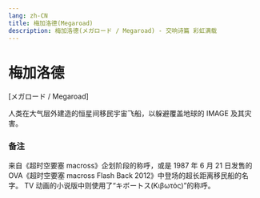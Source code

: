 ```yaml
---
lang: zh-CN
title: 梅加洛德(Megaroad)
description: 梅加洛德(メガロード / Megaroad) - 交响诗篇 彩虹满载
---
```


# 梅加洛德

[メガロード / Megaroad]

人类在大气层外建造的恒星间移民宇宙飞船，以躲避覆盖地球的 IMAGE 及其灾害。

### 备注

来自《超时空要塞 macross》企划阶段的称呼，或是 1987 年 6 月 21 日发售的 OVA《超时空要塞 macross Flash Back 2012》中登场的超长距离移民船的名字。
TV 动画的小说版中则使用了“キボートス(Κιβωτός)”的称呼。
